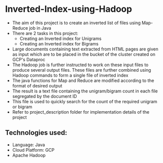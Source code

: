 # Inverted-Index-using-Hadoop
- The aim of this project is to create an inverted list of files using Map-Reduce job in Java
- There are 2 tasks in this project:
  - Creating an Inverted index for Unigrams
  - Creating an Inverted index for Bigrams
- Large documents containing text extracted from HTML pages are given as input which are to be placed in the bucket of the cluster created on GCP's Dataproc
- The Hadoop job is further instructed to work on these input files to produce several output files. These files are further combined using Hadoop commands to form a single file of inverted index 
- The java functions for Map and Reduce are modified according to the format of desired output
- The result is a text file containing the unigram/bigram count in each file segregated by the document ID
- This file is used to quickly search for the count of the required unigram or bigram
- Refer to project_description folder for implementation details of the project

Technologies used:
  -
  - Language: Java
  - Cloud Platform: GCP
  - Apache Hadoop
